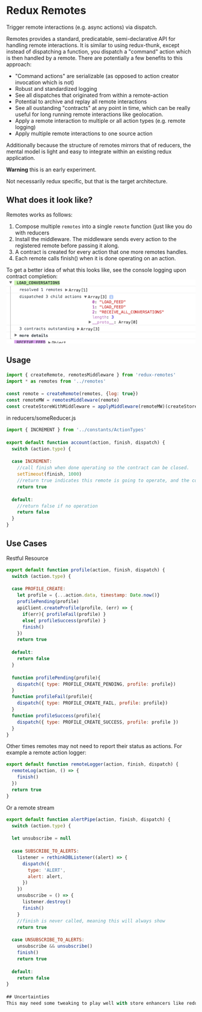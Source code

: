# Redux Remotes
Trigger remote interactions (e.g. async actions) via dispatch.  

Remotes provides a standard, predicatable, semi-declarative API for handling remote interactions. It is similar to using redux-thunk, except instead of dispatching a function, you dispatch a "command" action which is then handled by a remote. There are potentially a few benefits to this approach:
* "Command actions" are serializable (as opposed to action creator invocation which is not)
* Robust and standardized logging
* See all dispatches that originated from within a remote-action
* Potential to archive and replay all remote interactions
* See all oustanding "contracts" at any point in time, which can be really useful for long running remote interactions like geolocation.
* Apply a remote interaction to multiple or all action types (e.g. remote logging)
* Apply multiple remote interactions to one source action

Additionally because the structure of remotes mirrors that of reducers, the mental model is light and easy to integrate within an existing redux application.

**Warning** this is an early experiment.

Not necessarily redux specific, but that is the target architecture.

## What does it look like?
Remotes works as follows:
1. Compose multiple `remotes` into a single `remote` function (just like you do with reducers
2. Install the middleware. The middleware sends every action to the registered remote before passing it along.
3. A contract is created for every action that one more remotes handles.
4. Each remote calls finish() when it is done operating on an action.

To get a better idea of what this looks like, see the console logging upon contract completion:
<img src="https://raw.githubusercontent.com/rt2zz/redux-remotes/master/examples/log.png" />

## Usage
```js
import { createRemote, remotesMiddleware } from 'redux-remotes'
import * as remotes from '../remotes'

const remote = createRemote(remotes, {log: true})
const remoteMW = remotesMiddleware(remote)
const createStoreWithMiddleware = applyMiddleware(remoteMW)(createStore)
```
in reducers/someReducer.js
```js
import { INCREMENT } from '../constants/ActionTypes'

export default function account(action, finish, dispatch) {
  switch (action.type) {

  case INCREMENT:
    //call finish when done operating so the contract can be closed.
    setTimeout(finish, 1000)
    //return true indicates this remote is going to operate, and the contract should wait for response
    return true

  default:
    //return false if no operation
    return false
  }
}
```

## Use Cases
Restful Resource
```js
export default function profile(action, finish, dispatch) {
  switch (action.type) {

  case PROFILE_CREATE:
    let profile = {...action.data, timestamp: Date.now()}
    profilePending(profile)
    apiClient.createProfile(profile, (err) => {
      if(err){ profileFail(profile) }
      else{ profileSuccess(profile) }
      finish()
    })
    return true

  default:
    return false
  }

  function profilePending(profile){
    dispatch({ type: PROFILE_CREATE_PENDING, profile: profile})
  }
  function profileFail(profile){
    dispatch({ type: PROFILE_CREATE_FAIL, profile: profile})
  }
  function profileSuccess(profile){
    dispatch({ type: PROFILE_CREATE_SUCCESS, profile: profile })
  }
}
```

Other times remotes may not need to report their status as actions. For example a remote action logger:
```js
export default function remoteLogger(action, finish, dispatch) {
  remoteLog(action, () => {
    finish()
  })
  return true
}
```

Or a remote stream
```js
export default function alertPipe(action, finish, dispatch) {
  switch (action.type) {

  let unsubscribe = null

  case SUBSCRIBE_TO_ALERTS:
    listener = rethinkDBListener((alert) => {
      dispatch({
        type: 'ALERT',
        alert: alert,
      })
    })
    unsubscribe = () => {
      listener.destroy()
      finish()
    }
    //finish is never called, meaning this will always show
    return true

  case UNSUBSCRIBE_TO_ALERTS:
    unsubscribe && unsubscribe()
    finish()
    return true

  default:
    return false
}

## Uncertainties
This may need some tweaking to play well with store enhancers like redux-devtools. Further testing and experimentation is needed.
